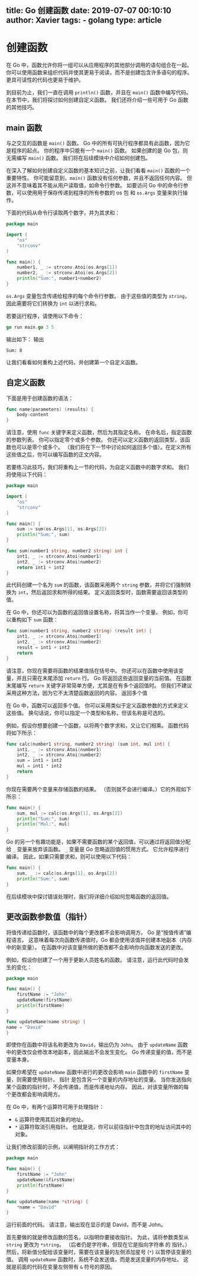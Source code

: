 title: Go 创建函数
date: 2019-07-07 00:10:10 
author: Xavier
tags: 
    - golang
type: article
---

# 创建函数

在 Go 中，函数允许你将一组可以从应用程序的其他部分调用的语句组合在一起。 你可以使用函数来组织代码并使其更易于阅读，而不是创建包含许多语句的程序。 更具可读性的代码也更易于维护。

到目前为止，我们一直在调用 `println()` 函数，并且在 `main()` 函数中编写代码。 在本节中，我们将探讨如何创建自定义函数。 我们还将介绍一些可用于 Go 函数的其他技巧。

## main 函数

与之交互的函数是 `main()` 函数。 Go 中的所有可执行程序都具有此函数，因为它是程序的起点。 你的程序中只能有一个 `main()` 函数。 如果创建的是 Go 包，则无需编写 `main()` 函数。 我们将在后续模块中介绍如何创建包。

在深入了解如何创建自定义函数的基本知识之前，让我们看看 `main()` 函数的一个重要特性。 你可能留意到，`main()` 函数没有任何参数，并且不返回任何内容。 但这并不意味着其不能从用户读取值，如命令行参数。 如要访问 Go 中的命令行参数，可以使用用于保存传递到程序的所有参数的 os 包 和 `os.Args` 变量来执行操作。

下面的代码从命令行读取两个数字，并为其求和：

```Go
package main

import (
    "os"
    "strconv"
)

func main() {
    number1, _ := strconv.Atoi(os.Args[1])
    number2, _ := strconv.Atoi(os.Args[2])
    println("Sum:", number1+number2)
}
```

`os.Args` 变量包含传递给程序的每个命令行参数。 由于这些值的类型为 `string`，因此需要将它们转换为 `int` 以进行求和。

若要运行程序，请使用以下命令：

```Go
go run main.go 3 5
```

输出如下：
输出

```输出
Sum: 8
```

让我们看看如何重构上述代码，并创建第一个自定义函数。

## 自定义函数

下面是用于创建函数的语法：

```Go
func name(parameters) (results) {
    body-content
}
```

请注意，使用 `func` 关键字来定义函数，然后为其指定名称。 在命名后，指定函数的参数列表。 你可以指定零个或多个参数。 你还可以定义函数的返回类型，该函数也可以是零个或多个。 （我们将在下一节中讨论如何返回多个值）。在定义所有这些值之后，你可以编写函数的正文内容。

若要练习此技巧，我们将重构上一节的代码，为自定义函数中的数字求和。 我们将使用以下代码：

```Go
package main

import (
    "os"
    "strconv"
)

func main() {
    sum := sum(os.Args[1], os.Args[2])
    println("Sum:", sum)
}

func sum(number1 string, number2 string) int {
    int1, _ := strconv.Atoi(number1)
    int2, _ := strconv.Atoi(number2)
    return int1 + int2
}
```

此代码创建一个名为 `sum` 的函数，该函数采用两个 `string` 参数，并将它们强制转换为 `int`，然后返回求和所得的结果。 定义返回类型时，函数需要返回该类型的值。

在 Go 中，你还可以为函数的返回值设置名称，将其当作一个变量。 例如，你可以重构如下 `sum` 函数：

```Go
func sum(number1 string, number2 string) (result int) {
    int1, _ := strconv.Atoi(number1)
    int2, _ := strconv.Atoi(number2)
    result = int1 + int2
    return
}
```

请注意，你现在需要将函数的结果值括在括号中。 你还可以在函数中使用该变量，并且只需在末尾添加 `return` 行。 Go 将返回这些返回变量的当前值。 在函数末尾编写 `return` 关键字非常简单方便，尤其是在有多个返回值时。 但我们不建议采用这种方法，因为它不太清楚函数返回的内容。
返回多个值

在 Go 中，函数可以返回多个值。 你可以采用类似于定义函数参数的方式来定义这些值。 换句话说，你可以指定一个类型和名称，但该名称是可选的。

例如，假设你想要创建一个函数，以将两个数字求和，又让它们相乘。 函数代码将如下所示：

```Go
func calc(number1 string, number2 string) (sum int, mul int) {
    int1, _ := strconv.Atoi(number1)
    int2, _ := strconv.Atoi(number2)
    sum = int1 + int2
    mul = int1 * int2
    return
}
```

你现在需要两个变量来存储函数的结果。 （否则就不会进行编译。）它的外观如下所示：

```Go
func main() {
    sum, mul := calc(os.Args[1], os.Args[2])
    println("Sum:", sum)
    println("Mul:", mul)
}
```

Go 的另一个有趣功能是，如果不需要函数的某个返回值，可以通过将返回值分配给 `_` 变量来放弃该函数。 `_` 变量是 Go 忽略返回值的惯用方式。 它允许程序进行编译。 因此，如果只需要求和，则可以使用以下代码：

```Go
func main() {
    sum, _ := calc(os.Args[1], os.Args[2])
    println("Sum:", sum)
}
```

在后续模块中探讨错误处理时，我们将详细介绍如何忽略函数的返回值。

## 更改函数参数值（指针）

将值传递给函数时，该函数中的每个更改都不会影响调用方。 Go 是“按值传递”编程语言。 这意味着每次向函数传递值时，Go 都会使用该值并创建本地副本（内存中的新变量）。 在函数中对该变量所做的更改都不会影响你向函数发送的更改。

例如，假设你创建了一个用于更新人员姓名的函数。 请注意，运行此代码时会发生的变化：

```Go
package main

func main() {
    firstName := "John"
    updateName(firstName)
    println(firstName)
}

func updateName(name string) {
name = "David"
}
```

即使你在函数中将该名称更改为 `David`，输出仍为 `John`。 由于 `updateName` 函数中的更改仅会修改本地副本，因此输出不会发生变化。 Go 传递变量的值，而不是变量本身。

如果你希望在 `updateName` 函数中进行的更改会影响 `main` 函数中的 `firstName` 变量，则需要使用指针。 指针 是包含另一个变量的内存地址的变量。 当你发送指向某个函数的指针时，不会传递值，而是传递地址内存。 因此，对该变量所做的每个更改都会影响调用方。

在 Go 中，有两个运算符可用于处理指针：

- `&` 运算符使用其后对象的地址。
- `*` 运算符取消引用指针。 也就是说，你可以前往指针中包含的地址访问其中的对象。

让我们修改前面的示例，以阐明指针的工作方式：

```Go
package main

func main() {
    firstName := "John"
    updateName(&firstName)
    println(firstName)
}

func updateName(name *string) {
    *name = "David"
}
```

运行前面的代码。 请注意，输出现在显示的是 David，而不是 John。

首先要做的就是修改函数的签名，以指明你要接收指针。 为此，请将参数类型从 `string` 更改为 `*string`。 （后者仍是字符串，但现在它是指向字符串 的 指针。）然后，将新值分配给该变量时，需要在该变量的左侧添加星号 (`*`) 以暂停该变量的值。 调用 `updateName` 函数时，系统不会发送值，而是发送变量的内存地址。 这就是前面的代码在变量左侧带有 `&` 符号的原因。
